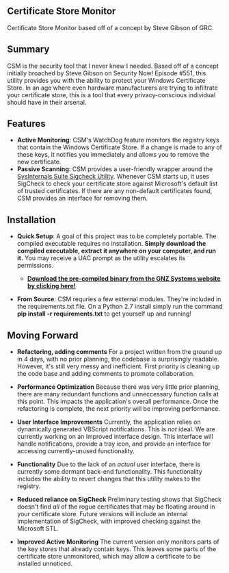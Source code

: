 ## Certificate Store Monitor
Certificate Store Monitor based off of a concept by Steve Gibson of GRC.

## Summary
CSM is the security tool that I never knew I needed.  Based off of a concept initially broached by Steve Gibson on Security Now! Episode #551, this utility provides you with the ability to protect your Windows Certificate Store.  In an age where even hardware manufacturers are trying to infiltrate your certificate store, this is a tool that every privacy-conscious individual should have in their arsenal.

## Features

  * **Active Monitoring**:  CSM's WatchDog feature monitors the registry keys that contain the Windows Certificate Store.  If a change is made to any of these keys, it notifies you immediately and allows you to remove the new certificate.
  * **Passive Scanning**:  CSM provides a user-friendly wrapper around the  [SysInternals Suite Sigcheck Utility](https://technet.microsoft.com/en-us/sysinternals/bb897441.aspx).  Whenever CSM starts up, it uses SigCheck to check your certificate store against Microsoft's default list of trusted certificates.  If there are any non-default certificates found, CSM provides an interface for removing them.

## Installation

 * **Quick Setup**: A goal of this project was to be completely portable.  The compiled executable requires no installation.  **Simply download the compiled executable, extract it anywhere on your computer, and run it.**  You may receive a UAC prompt as the utility escalates its permissions.
    * **[Download the pre-compiled binary from the GNZ Systems website by clicking here!](https://www.gnzsystems.com/software/csm-0.0.1a-win32-python27.zip)**
  
 * **From Source**: CSM requries a few external modules.  They're included in the requirements.txt file.  On a Python 2.7 install simply run the command **pip install -r requirements.txt** to get yourself up and running!

## Moving Forward

  * **Refactoring, adding comments**
      For a project written from the ground up in 4 days, with no prior planning, the codebase is surprisingly readable.  However, it's still very messy and inefficient.  First priority is cleaning up the code base and adding comments to promote collaboration.

  * **Performance Optimization**
      Because there was very little prior planning, there are many redundant functions and unneccessary function calls at this point.  This impacts the application's overall performance.  Once the refactoring is complete, the next priority will be improving performance.

  * **User Interface Improvements**
      Currently, the application relies on dynamically generated VBScript notifications.  This is *not* ideal.  We are currently working on an improved interface design.  This interface will handle notifications, provide a tray icon, and provide an interface for accessing currently-unused functionality.

  * **Functionality**
      Due to the lack of an *actual* user interface, there is currently some dormant back-end functionality.  This functionality includes the ability to revert changes that this utility makes to the registry.

  * **Reduced reliance on SigCheck** 
      Preliminary testing shows that SigCheck doesn't find *all* of the rogue certificates that may be floating around in your certificate store.  Future versions will include an internal implementation of SigCheck, with improved checking against the Microsoft STL.

  * **Improved Active Monitoring** 
      The current version only monitors parts of the key stores that already contain keys.  This leaves some parts of the certificate store unmonitored, which may allow a certificate to be installed unnoticed.
